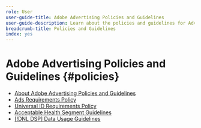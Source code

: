 ```yaml
---
role: User
user-guide-title: Adobe Advertising Policies and Guidelines
user-guide-description: Learn about the policies and guidelines for Advertising DSP and [!DNL Advertising Search, Social, & Commerce].
breadcrumb-title: Policies and Guidelines
index: yes
---
```


# Adobe Advertising Policies and Guidelines {#policies}

+ [About Adobe Advertising Policies and Guidelines](/help/policies/home.md)
+ [Ads Requirements Policy](/help/policies/ad-requirements-policy.md)
+ [Universal ID Requirements Policy](/help/policies/universal-id-policy.md)
+ [Acceptable Health Segment Guidelines](/help/policies/health-segment-guidelines.md)
+ [[!DNL DSP] Data Usage Guidelines](/help/policies/data-usage-guidelines.md)
